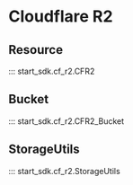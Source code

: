 # Cloudflare R2

## Resource

::: start_sdk.cf_r2.CFR2

## Bucket

::: start_sdk.cf_r2.CFR2_Bucket

## StorageUtils

::: start_sdk.cf_r2.StorageUtils
